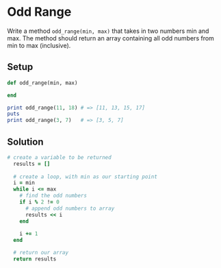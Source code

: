 # Odd Range

Write a method `odd_range(min, max)` that takes in two numbers min and max. The method should return an array containing all odd numbers from min to max (inclusive).

## Setup

```ruby
def odd_range(min, max)

end

print odd_range(11, 18) # => [11, 13, 15, 17]
puts
print odd_range(3, 7)   # => [3, 5, 7]
```

## Solution

```ruby
# create a variable to be returned
  results = []
  
  # create a loop, with min as our starting point
  i = min
  while i <= max
    # find the odd numbers
    if i % 2 != 0
      # append odd numbers to array
      results << i
    end
  
    i += 1
  end

  # return our array
  return results
```